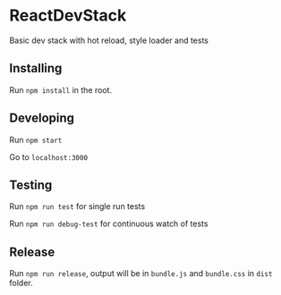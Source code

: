 # ReactDevStack
Basic dev stack with hot reload, style loader and tests

## Installing
Run `npm install` in the root.

## Developing
Run `npm start`

Go to `localhost:3000`

## Testing
Run `npm run test` for single run tests

Run `npm run debug-test` for continuous watch of tests

## Release
Run `npm run release`, output will be in `bundle.js` and `bundle.css` in `dist` folder.